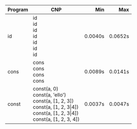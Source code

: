 Program | CNP | Min | Max
--- | --- | ---: | ---:
id | id<br/>id<br/>id<br/>id<br/>id<br/>id<br/>id | 0.0040s | 0.0652s
cons | cons<br/>cons<br/>cons<br/>cons | 0.0089s | 0.0141s
const | const(a, 0)<br/>const(a, 'ello')<br/>const(a, [1, 2, 3])<br/>const(a, [1, 2, 3\|4])<br/>const(a, [1, 2, 3\|4])<br/>const(a, [1, 2, 3, 4]) | 0.0037s | 0.0047s

